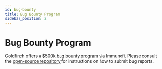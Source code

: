 ```yaml
---
id: bug-bounty
title: Bug Bounty Program
sidebar_position: 2
---
```


# Bug Bounty Program

Goldfinch offers a [$500k bug bounty program](https://immunefi.com/bounty/goldfinch/) via Immunefi. Please consult the [open-source repository](https://github.com/goldfinch-eng/mono/blob/main/SECURITY.md) for instructions on how to submit bug reports.

